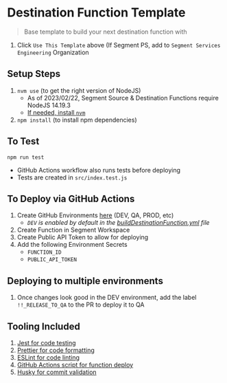 # Destination Function Template
> Base template to build your next destination function with 

1. Click `Use This Template` above (If Segment PS, add to `Segment Services Engineering` Organization

## Setup Steps 
1. `nvm use` (to get the right version of NodeJS)
    - As of 2023/02/22, Segment Source & Destination Functions require NodeJS 14.19.3
    - [If needed, install `nvm`](https://github.com/nvm-sh/nvm#install--update-script)
2. `npm install` (to install npm dependencies)


## To Test
`npm run test`
- GitHub Actions workflow also runs tests before deploying
- Tests are created in `src/index.test.js`

## To Deploy via GitHub Actions
1. Create GitHub Environments [here](https://github.com/segment-services-eng/destination-function-template/settings/environments) (DEV, QA, PROD, etc)
    - *`DEV` is enabled by default in the [buildDestinationFunction.yml](https://github.com/segment-services-eng/destination-function-template/blob/main/.github/workflows/buildDestinationFunction.yml) file*
2. Create Function in Segment Workspace
3. Create Public API Token to allow for deploying
3. Add the following Environment Secrets
    - `FUNCTION_ID`
    - `PUBLIC_API_TOKEN`

## Deploying to multiple environments
1. Once changes look good in the DEV environment, add the label `!!_RELEASE_TO_QA` to the PR to deploy it to QA

## Tooling Included
1. [Jest for code testing](https://jestjs.io/docs/expect)
2. [Prettier for code formatting](https://prettier.io/)
3. [ESLint for code linting](https://eslint.org/)
4. [GitHub Actions script for function deploy](https://docs.github.com/en/actions)
5. [Husky for commit validation](https://github.com/typicode/husky)
